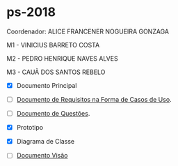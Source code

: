 # ps-2018
Coordenador: ALICE FRANCENER NOGUEIRA GONZAGA

M1 - VINICIUS BARRETO COSTA

M2 - PEDRO HENRIQUE NAVES ALVES

M3 - CAUÃ DOS SANTOS REBELO

- [x] Documento Principal

- [ ] [Documento de Requisitos na Forma de Casos de Uso](https://goo.gl/vqn85v).

- [ ] [Documento de Questões](https://goo.gl/AKxs5M).

- [x] Prototipo

- [x] Diagrama de Classe

- [ ] [Documento Visão]()
